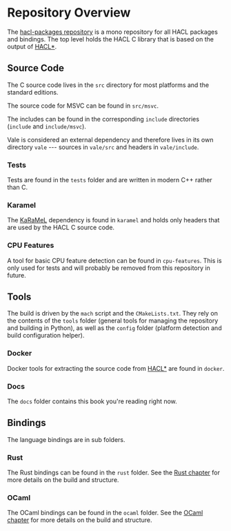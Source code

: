 # Repository Overview

The [hacl-packages repository] is a mono repository for all HACL packages and
bindings.
The top level holds the HACL C library that is based on the output of [HACL*].

## Source Code

The C source code lives in the `src` directory for most platforms and the
standard editions.
<!-- The c89 edition can be found in `src/c89` and the source code for MSVC is found
in `src/msvc`. -->
The source code for MSVC can be found in `src/msvc`.

<!-- The includes are found in the corresponding `include` directories (`include`,
`include/c89`, and `include/msvc`). -->

The includes can be found in the corresponding `include` directories (`include` and `include/msvc`).

Vale is considered an external dependency and therefore lives in its own
directory `vale` --- sources in `vale/src` and headers in `vale/include`.

### Tests

Tests are found in the `tests` folder and are written in modern C++ rather than
C.

### Karamel

The [KaRaMeL] dependency is found in `karamel` and holds only headers that are
used by the HACL C source code.

### CPU Features

A tool for basic CPU feature detection can be found in `cpu-features`.
This is only used for tests and will probably be removed from this repository
in future.

## Tools

The build is driven by the `mach` script and the `CMakeLists.txt`.
They rely on the contents of the `tools` folder (general tools for managing the
repository and building in Python), as well as the `config` folder (platform
detection and build configuration helper).

### Docker

Docker tools for extracting the source code from [HACL*] are found in `docker`.

### Docs

The `docs` folder contains this book you're reading right now.

## Bindings

The language bindings are in sub folders.

### Rust

The Rust bindings can be found in the `rust` folder.
See the [Rust chapter] for more details on the build and structure.

### OCaml

The OCaml bindings can be found in the `ocaml` folder.
See the [OCaml chapter] for more details on the build and structure.

[hacl-packages repository]: https://github.com/cryspen/hacl-packages
[hacl*]: https://github.com/project-everest/hacl-star
[karamel]: https://github.com/FStarLang/karamel
[ocaml chapter]: ./rust-build.md
[rust chapter]: ./ocaml-build.md
